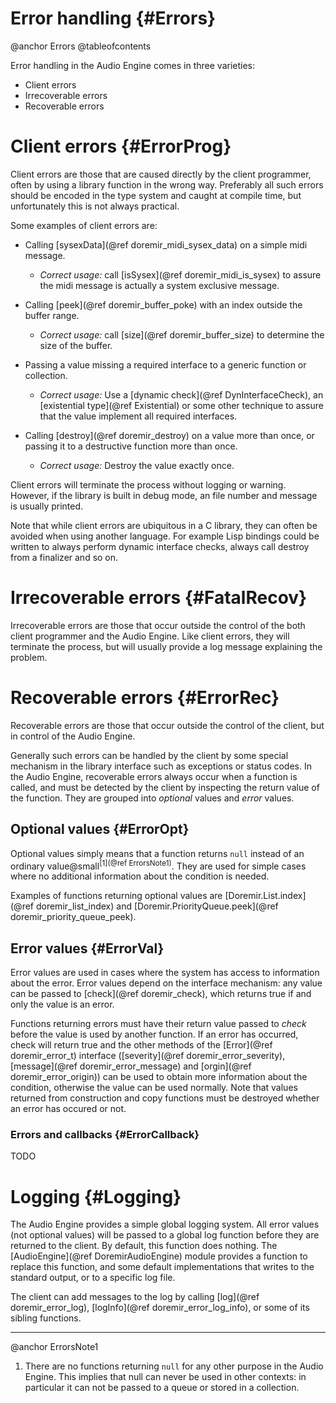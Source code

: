 
# Error handling {#Errors}

@anchor Errors
@tableofcontents

Error handling in the Audio Engine comes in three varieties:

* Client errors
* Irrecoverable errors
* Recoverable errors


# Client errors {#ErrorProg}

Client errors are those that are caused directly by the client programmer, often
by using a library function in the wrong way. Preferably all such errors should be
encoded in the type system and caught at compile time, but unfortunately this is
not always practical.

Some examples of client errors are:

* Calling [sysexData](@ref doremir_midi_sysex_data) on a simple midi message.
  * *Correct usage:* call [isSysex](@ref doremir_midi_is_sysex) to assure the midi
    message is actually a system exclusive message.

* Calling [peek](@ref doremir_buffer_poke) with an index outside the buffer range.
  * *Correct usage:* call [size](@ref doremir_buffer_size) to determine the size of
    the buffer.

* Passing a value missing a required interface to a generic function or collection.
  * *Correct usage:* Use a [dynamic check](@ref DynInterfaceCheck), an 
    [existential type](@ref Existential) or some other technique to assure that the value
    implement all required interfaces.

* Calling [destroy](@ref doremir_destroy) on a value more than once, or passing it
  to a destructive function more than once.
  * *Correct usage:* Destroy the value exactly once.

Client errors will terminate the process without logging or warning. However, if
the library is built in debug mode, an file number and message is usually printed.

Note that while client errors are ubiquitous in a C library, they can often be
avoided when using another language. For example Lisp bindings could be written to
always perform dynamic interface checks, always call destroy from a finalizer and so on.


# Irrecoverable errors {#FatalRecov}

Irrecoverable errors are those that occur outside the control of the both client
programmer and the Audio Engine. Like client errors, they will terminate the process,
but will usually provide a log message explaining the problem.


# Recoverable errors {#ErrorRec}

Recoverable errors are those that occur outside the control of the client, but in control
of the Audio Engine.

Generally such errors can be handled by the client by some special mechanism in the
library interface such as exceptions or status codes. In the Audio Engine,
recoverable errors always occur when a function is called, and must be detected by
the client by inspecting the return value of the function. They are grouped into
*optional* values and *error* values.


## Optional values {#ErrorOpt}

Optional values simply means that a function returns `null` instead of an ordinary
value@small<sup>[1](@ref ErrorsNote1)</sup>. They are used for
simple cases where no additional information about the condition is needed.

Examples of functions returning optional values are [Doremir.List.index](@ref doremir_list_index)
and [Doremir.PriorityQueue.peek](@ref doremir_priority_queue_peek).

<!--
## Optional values

Some functions return the type `doremir_optional_t`. This type is a container that may or may
not contain a value, and should be inspected with `doremir_optional_valid` or `doremir_optional`.
-->

## Error values {#ErrorVal}

Error values are used in cases where the system has access to information about the error. 
Error values depend on the interface mechanism: any value can be passed to 
[check](@ref doremir_check), which returns true if and only the value is an error.

Functions returning errors must have their return value passed to *check* before
the value is used by another function. If an error has occurred, check will return
true and the other methods of the [Error](@ref doremir_error_t) interface 
([severity](@ref doremir_error_severity), [message](@ref doremir_error_message) and 
[orgin](@ref doremir_error_origin)) can be used to obtain more information about the 
condition, otherwise the value can be used normally. Note that values returned from
construction and copy functions must be destroyed whether an error has occured or
not.


### Errors and callbacks {#ErrorCallback}

TODO


# Logging {#Logging}

The Audio Engine provides a simple global logging system. All error values (not
optional values) will be passed to a global log function before they are returned
to the client. By default, this function does nothing. The [AudioEngine](@ref DoremirAudioEngine) 
module provides a function to replace this function, and some default
implementations that writes to the standard output, or to a specific log file.

The client can add messages to the log by calling [log](@ref doremir_error_log), 
[logInfo](@ref doremir_error_log_info), or some of its sibling functions.


----------

@anchor ErrorsNote1

1. There are no functions returning `null` for any other purpose in the Audio
Engine. This implies that null can never be used in other contexts: in particular
it can not be passed to a queue or stored in a collection.
